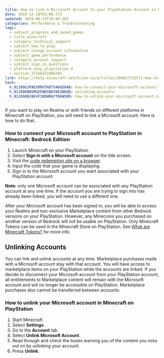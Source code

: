 ```yaml
---
title: How to Link a Microsoft Account to your PlayStation Account in Minecraft
date: 2019-12-10T03:08:37Z
updated: 2024-06-13T19:40:26Z
categories: Performance & Troubleshooting
tags:
  - subject_progress_and_saved_games
  - title_minecraft
  - category_technical_support
  - subject_how_to_play
  - subject_change_account_information
  - subject_game_performance
  - category_account_support
  - subject_sign_in_questions
  - platform_sony_playstation_4
  - section_27166432886285
link: https://help.minecraft.net/hc/en-us/articles/360037725571-How-to-Link-a-Microsoft-Account-to-your-PlayStation-Account-in-Minecraft
hash:
  h_01J09GJPAEXMFKTH8TX46GE84B: how-to-connect-your-microsoft-account-to-playstation-in-minecraft-bedrock-edition
  h_01J09GNBVMGEFW65BEX963NKQQ: unlinking-accounts
  h_01J09GNJ8EVF38DHRAYT6KWSRR: how-to-unlink-your-microsoft-account-in-minecraft-on-playstation
---
```


If you want to play on Realms or with friends on different platforms in Minecraft on PlayStation, you will need to link a Microsoft account. Here is how to do that.

### How to connect your Microsoft account to PlayStation in Minecraft: Bedrock Edition

1.  Launch Minecraft on your PlayStation.
2.  Select **Sign in with a Microsoft account** on the title screen.
3.  Visit the [code redemption site on a browser](https://login.live.com/oauth20_remoteconnect.srf).
4.  Input the code that your game is displaying.
5.  Sign in to the Microsoft account you want associated with your PlayStation account.

**Note:** only one Microsoft account can be associated with any PlayStation account at any one time. If the account you are trying to sign into has already been linked, you will need to use a different one.

After your Microsoft account has been signed in, you will be able to access your Realms and non-exclusive Marketplace content from other Bedrock versions on your PlayStation. However, any Minecoins you purchased on another version of Bedrock will not be usable on PlayStation. Only Minecraft Tokens can be used in the Minecraft Store on PlayStation. See [What are Minecraft Tokens?](../Minecraft-Marketplace/What-are-Minecraft-Tokens.md) for more info.

## Unlinking Accounts

You can link and unlink accounts at any time. Marketplace purchases made with a Microsoft account stay with that account. You will have access to marketplace items on your PlayStation while the accounts are linked. If you decide to disconnect your Microsoft account from your PlayStation account, all entitlements to Marketplace content will remain with the Microsoft account and will no longer be accessible on PlayStation. Marketplace purchases also cannot be transferred between accounts.

### How to unlink your Microsoft account in Minecraft on PlayStation

1.  Start Minecraft.
2.  Select **Settings**.
3.  Go to the **Account** tab.
4.  Select **Unlink Microsoft Account**.
5.  Read through and check the boxes warning you of the content you miss out on by unlinking your account.
6.  Press **Unlink**.
